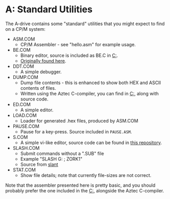 # A: Standard Utilities

The A-drive contains some "standard" utilities that you might expect to find on a CP/M system:

* ASM.COM
  * CP/M Assembler - see "hello.asm" for example usage.
* BE.COM
  * Binary editor, source is included as BE.C in [C:](../C/).
  * [Originally found here](https://github.com/lindehaven/CP-M).
* DDT.COM
  * A simple debugger.
* DUMP.COM
  * Dump file contents - this is enhanced to show both HEX and ASCII contents of files.
  * Written using the Aztec C-compiler, you can find in [C:](../C/), along with source code.
* ED.COM
  * A simple editor.
* LOAD.COM
  * Loader for generated .hex files, produced by ASM.COM
* PAUSE.COM
  * Pause for a key-press.  Source included in `PAUSE.ASM`.
* S.COM
  * A simple vi-like editor, source code can be found in [this repository](https://github.com/udo-munk/s/).
* SLASH.COM
  * Submit commands without a ".SUB" file
  * Example "SLASH G: ; ZORK1"
  * Source from [slant](http://www.retroarchive.org/cpm/cdrom/SIMTEL/SIGM/VOLS000/VOL072/)
* STAT.COM
  * Show file details; note that currently file-sizes are not correct.

Note that the assembler presented here is pretty basic, and you should probably prefer the one included in the [C:](../C/), alongside the Aztec C-compiler.


